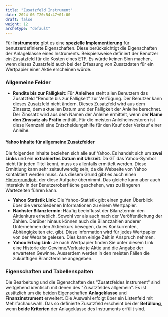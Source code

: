 ```yaml
---
title: "Zusatzfeld Instrument"
date: 2024-06-T20:54:47+01:00
draft: false
weight: 12
archetype: "default"
---
```

Für **Instrumente** gibt es eine **spezielle Implementierung** für benutzerdefinierte Eigenschaften. Diese berücksichtigt die Eigenschaften der Anlageklasse eines Instruments. Beispielsweise definiert der Benutzer ein Zusatzfeld für die Kosten eines ETF. Es würde keinen Sinn machen, wenn dieses Zusatzfeld auch bei der Erfassung von Zusatzdaten für ein Wertpapier einer Aktie erscheinen würde.

### Allgemeine Felder 
- **Rendite bis zur Fälligkeit**: Für **Anleihen** steht allen Benutzern das Zusatzfeld "Rendite bis zur Fälligkeit" zur Verfügung. Der Benutzer kann dieses Zusatzfeld nicht ändern. Dieses Zusatzfeld wird aus dem Zinssatz, dem aktuellen Datum und der Fälligkeit der Anleihe berechnet. Der Zinssatz wird aus dem Namen der Anleihe ermittelt, wenn der **Name den Zinssatz als Präfix** enthält. Für die meisten Anleiheinvestoren ist diese Kennzahl eine Entscheidungshilfe für den Kauf oder Verkauf einer Anleihe.
#### Yahoo Inhalte für allgemeine Zusatzfelder
Die folgenden Inhalte beziehen sich alle auf Yahoo. Es handelt sich um **zwei Links** und ein **extrahiertes Datum mit Uhrzeit**. Da GT das Yahoo-Symbol nicht für jeden Titel kennt, muss es allenfalls ermittelt werden. Diese Ermittlung kann sehr zeitaufwendig sein, da die Webseite von Yahoo kontaktiert werden muss. Aus diesem Grund gibt es auch einen [Hintergrundjob](../../../admindata/taskdatachangemonitor/taskdescription/#JOB19), der diese Aufgabe übernimmt. Das gleiche kann aber auch interaktiv in der Benutzeroberfläche geschehen, was zu längeren Wartezeiten führen kann.
- **Yahoo Statistik Link**: Die Yahoo-Statistik gibt einen guten Überblick über die verschiedenen Informationen zu einem Wertpapier.
- **Nächster Bilanztermin**: Häufig beeinflusst der Bilanztermin den Aktienkurs erheblich. Sowohl vor als auch nach der Veröffentlichung der Zahlen. Darüber hinaus können auch die Bilanzzahlen anderer Unternehmen den Aktienkurs bewegen, da es Konkurrenten, Abhängigkeiten etc. gibt. Diese Information wird für jedes Wertpapier von der Website gelesen. Dies kann einige Zeit in Anspruch nehmen. 
- **Yahoo Ertrag Link**: Je nach Wertpapier finden Sie unter diesem Link eine Historie der Gewinne/Verluste je Aktie und die Angabe der erwarteten Gewinne. Ausserdem werden in den meisten Fällen die zukünftigen Bilanztermine angegeben.

### Eigenschaften und Tabellenspalten
Die Bearbeitung und die Eigenschaften des "Zusatzfeldes Instrument" sind weitgehend identisch mit denen des "Zusatzfeldes allgemein". Es ist zusätzlich um die beiden Eigenschaften **Anlageklasse** und **Finanzinstrument** erweitert. Die Auswahl erfolgt über ein Listenfeld mit Mehrfachauswahl. Das so definierte Zusatzfeld erscheint bei der **Befüllung**, wenn **beide Kriterien** der Anlageklasse des Instruments erfüllt sind.
